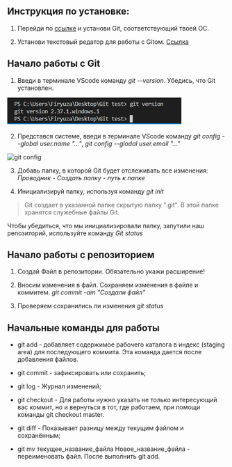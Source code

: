 ## Инструкция по установке: 

1. Перейди по [ссылке](git-scm.com/) и установи Git, соответствующий твоей ОС.

2. Установи текстовый редатор для работы с Gitом. [Ссылка](https://code.visualstudio.com/) 

## Начало работы с Git
1. Введи в терминале VScode команду *git --version*. Убедись, что Git установлен.

![git version](pict.png)

2. Представся системе, введи в терминале VScode команду *git config --global user.name "..."*, *git config --glodal user.email "..."*

![git config](https://i.stack.imgur.com/m2y0G.png)

3. Добавь папку, в которой Git будет отслеживать все изменения: *Проводник - Создать папку - путь к папке*

4. Инициализируй папку, используя команду *git init*

> Git создает в указанной папке скрытую папку ".git". В этой папке хранятся служебные файлы Git. 

Чтобы убедиться, что мы инициализировали папку, запутили наш репозиторий, используйте команду *Git status*

## Начало работы с репозиторием
1. Создай Файл в репозитории. Обязательно укажи расширение!

2. Вносим изменения в файл. Сохраняем изменения в файле и коммитем. *git commit -am "Создали файл"*
3. Проверяем сохранились ли изменения *git status*
## Начальные команды для работы 

* git add - добавляет содержимое рабочего каталога
в индекс (staging area) для последующего коммита. Эта команда дается после добавления
файлов.

* git commit - зафиксировать или сохранить;

* git log - Журнал изменений;

* git checkout - Для работы нужно указать не только
интересующий вас коммит, но и вернуться
в тот, где работаем, при помощи команды
git checkout master.

* git diff - Показывает разницу между текущим файлом
и сохранённым;

* git mv текущее_название_файла Новое_название_файла - переименовать файл. После выполнить git add.